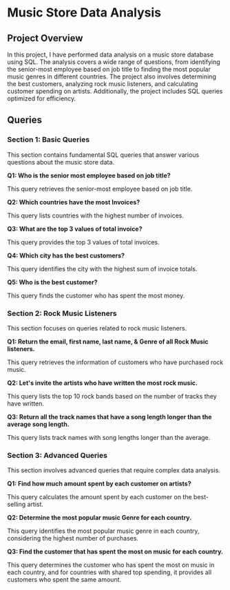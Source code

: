 <h1> Music Store Data Analysis </h1>

<h2> Project Overview </h2>
<p>
In this project, I have performed data analysis on a music store database using SQL. The analysis covers a wide range of questions, from identifying the senior-most employee based on job title to finding the most popular music genres in different countries. The project also involves determining the best customers, analyzing rock music listeners, and calculating customer spending on artists. Additionally, the project includes SQL queries optimized for efficiency.
</p>

<h2> Queries </h2>
<h3> Section 1: Basic Queries </h3>
<p>
This section contains fundamental SQL queries that answer various questions about the music store data.

<b>Q1: Who is the senior most employee based on job title?</b>

This query retrieves the senior-most employee based on job title.

<b>Q2: Which countries have the most Invoices?</b>

This query lists countries with the highest number of invoices.

<b>Q3: What are the top 3 values of total invoice?</b>

This query provides the top 3 values of total invoices.

<b>Q4: Which city has the best customers?</b>

This query identifies the city with the highest sum of invoice totals.

<b>Q5: Who is the best customer?</b>

This query finds the customer who has spent the most money.
</p>

<h3>Section 2: Rock Music Listeners</h3>
<p>
This section focuses on queries related to rock music listeners.

<b>Q1: Return the email, first name, last name, & Genre of all Rock Music listeners.</b>

This query retrieves the information of customers who have purchased rock music.

<b>Q2: Let's invite the artists who have written the most rock music.</b>

This query lists the top 10 rock bands based on the number of tracks they have written.

<b>Q3: Return all the track names that have a song length longer than the average song length.</b>

This query lists track names with song lengths longer than the average.
</p>

<h3>Section 3: Advanced Queries</h3>
<p>
This section involves advanced queries that require complex data analysis.

<b>Q1: Find how much amount spent by each customer on artists?</b>

This query calculates the amount spent by each customer on the best-selling artist.

<b>Q2: Determine the most popular music Genre for each country.</b>

This query identifies the most popular music genre in each country, considering the highest number of purchases.

<b>Q3: Find the customer that has spent the most on music for each country.</b>

This query determines the customer who has spent the most on music in each country, and for countries with shared top spending, it provides all customers who spent the same amount.
</p>
